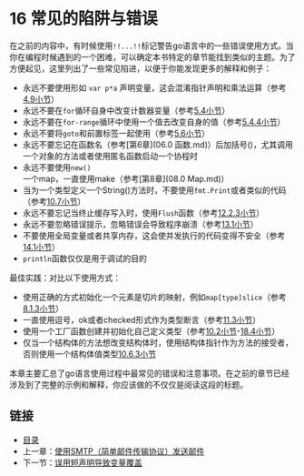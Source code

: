 # 16 常见的陷阱与错误

在之前的内容中，有时候使用`!!...!!`标记警告go语言中的一些错误使用方式。当你在编程时候遇到的一个困难，可以确定本书特定的章节能找到类似的主题。为了方便起见，这里列出了一些常见陷进，以便于你能发现更多的解释和例子：

- 永远不要使用形如 `var p*a` 声明变量，这会混淆指针声明和乘法运算（参考[4.9小节](04.9.md)）
- 永远不要在`for`循环自身中改变计数器变量（参考[5.4小节](05.4.md)）
- 永远不要在`for-range`循环中使用一个值去改变自身的值（参考[5.4.4小节](05.4.md)）
- 永远不要将`goto`和前置标签一起使用（参考[5.6小节](05.6.md)）
- 永远不要忘记在函数名（参考[第6章](06.0 函数.md)）后加括号()，尤其调用一个对象的方法或者使用匿名函数启动一个协程时
- 永远不要使用`new()`一个map，一直使用make（参考[第8章](08.0 Map.md)）
- 当为一个类型定义一个String()方法时，不要使用`fmt.Print`或者类似的代码（参考[10.7小节](10.7.md)）
- 永远不要忘记当终止缓存写入时，使用`Flush`函数（参考[12.2.3小节](12.2.md)）
- 永远不要忽略错误提示，忽略错误会导致程序崩溃（参考[13.1小节](13.1.md)）
- 不要使用全局变量或者共享内存，这会使并发执行的代码变得不安全（参考[14.1小节](14.1.md)）
- `println`函数仅仅是用于调试的目的

最佳实践：对比以下使用方式：

- 使用正确的方式初始化一个元素是切片的映射，例如`map[type]slice`（参考[8.1.3小节](08.1.md)）
- 一直使用逗号，ok或者checked形式作为类型断言（参考[11.3小节](11.3.md)）
- 使用一个工厂函数创建并初始化自己定义类型（参考[10.2小节](10.2.md)-[18.4小节](18.4.md)）
- 仅当一个结构体的方法想改变结构体时，使用结构体指针作为方法的接受者，否则使用一个结构体值类型[10.6.3小节](10.6.md)

本章主要汇总了go语言使用过程中最常见的错误和注意事项。在之前的章节已经涉及到了完整的示例和解释，你应该做的不仅仅是阅读这段的标题。

## 链接

- [目录](directory.md)
- 上一章：[使用SMTP（简单邮件传输协议）发送邮件](15.12.md)
- 下一节：[误用短声明导致变量覆盖](16.1.md)